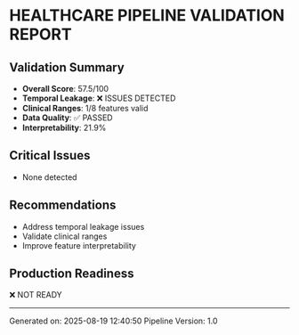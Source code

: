 
# HEALTHCARE PIPELINE VALIDATION REPORT

## Validation Summary
- **Overall Score**: 57.5/100
- **Temporal Leakage**: ❌ ISSUES DETECTED
- **Clinical Ranges**: 1/8 features valid
- **Data Quality**: ✅ PASSED
- **Interpretability**: 21.9%

## Critical Issues
- None detected

## Recommendations
- Address temporal leakage issues
- Validate clinical ranges
- Improve feature interpretability

## Production Readiness
❌ NOT READY

---
Generated on: 2025-08-19 12:40:50
Pipeline Version: 1.0
